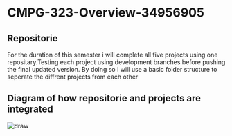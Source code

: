 # CMPG-323-Overview-34956905
## Repositorie
For the duration of this semester i will complete all five projects using one repositary.Testing each project using development branches before pushing the final updated version. By doing so I will use a basic folder structure to seperate the diffrent projects from each other
## Diagram of how repositorie and projects are integrated
![draw](https://user-images.githubusercontent.com/90310650/185113396-8d545781-d114-4a35-82e9-3d210c3d046d.PNG)
